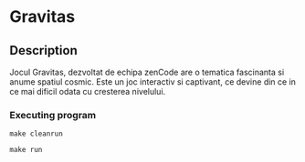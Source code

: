 # Gravitas

## Description

Jocul Gravitas, dezvoltat de echipa zenCode are o tematica fascinanta si anume spatiul cosmic. Este un joc interactiv si captivant, ce devine din ce in ce mai dificil odata cu cresterea nivelului.

### Executing program

```
make cleanrun
```
```
make run
```

